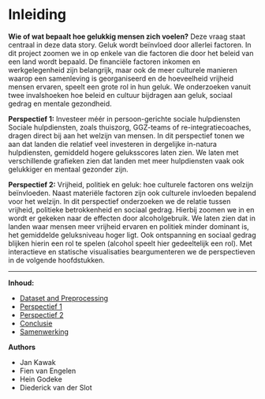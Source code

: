 # Inleiding
**Wie of wat bepaalt hoe gelukkig mensen zich voelen?** Deze vraag staat centraal in deze data story. Geluk wordt beïnvloed door allerlei factoren. In dit project zoomen we in op enkele van die factoren die door het beleid van een land wordt bepaald. De financiële factoren inkomen en werkgelegenheid zijn belangrijk, maar ook de meer culturele manieren waarop een samenleving is georganiseerd en de hoeveelheid vrijheid mensen ervaren, speelt een grote rol in hun geluk. We onderzoeken vanuit twee invalshoeken hoe beleid en cultuur bijdragen aan geluk, sociaal gedrag en mentale gezondheid.

**Perspectief 1:** Investeer méér in persoon-gerichte sociale hulpdiensten Sociale hulpdiensten, zoals thuiszorg, GGZ-teams of re-integratiecoaches, dragen direct bij aan het welzijn van mensen. In dit perspectief tonen we aan dat landen die relatief veel investeren in dergelijke in-natura hulpdiensten, gemiddeld hogere geluksscores laten zien. We laten met verschillende grafieken zien dat landen met meer hulpdiensten vaak ook gelukkiger en mentaal gezonder zijn.

**Perspectief 2:** Vrijheid, politiek en geluk: hoe culturele factoren ons welzijn beïnvloeden. Naast materiële factoren zijn ook culturele invloeden bepalend voor het welzijn. In dit perspectief onderzoeken we de relatie tussen vrijheid, politieke betrokkenheid en sociaal gedrag. Hierbij zoomen we in en wordt er gekeken naar de effecten door alcoholgebruik. We laten zien dat in landen waar mensen meer vrijheid ervaren en politiek minder dominant is, het gemiddelde geluksniveau hoger ligt. Ook ontspanning en sociaal gedrag blijken hierin een rol te spelen (alcohol speelt hier gedeeltelijk een rol).
Met interactieve en statische visualisaties beargumenteren we de perspectieven in de volgende hoofdstukken.


---

**Inhoud:**

- [Dataset and Preprocessing](preprocessing.md)  
- [Perspectief 1](perspectief_1.ipynb)  
- [Perspectief 2](perspectief_2.ipynb)  
- [Conclusie](conclusie.md)  
- [Samenwerking](samenwerking.md)

**Authors**
- Jan Kawak
- Fien van Engelen
- Hein Godeke
- Diederick van der Slot